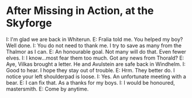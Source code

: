 # After Missing in Action, at the Skyforge

I: I'm glad we are back in Whiterun.
E: Fralia told me. You helped my boy? Well done.
I: You do not need to thank me. I try to save as many from the Thalmor as I can.
E: An honourable goal. Not many will do that. Even fewer elves.
I: I know...most fear them too much. Got any news from Thorald?
E: Aye, Vilkas brought a letter. He and Avulstein are safe back in Windhelm.
I: Good to hear. I hope they stay out of trouble.
E: Hrm. They better do. I notice your left shoulderpad is loose.
I: Yes. An unfortunate meeting with a bear.
E: I can fix that. As a thanks for my boys.
I: I would be honoured, mastersmith.
E: Come by anytime.
